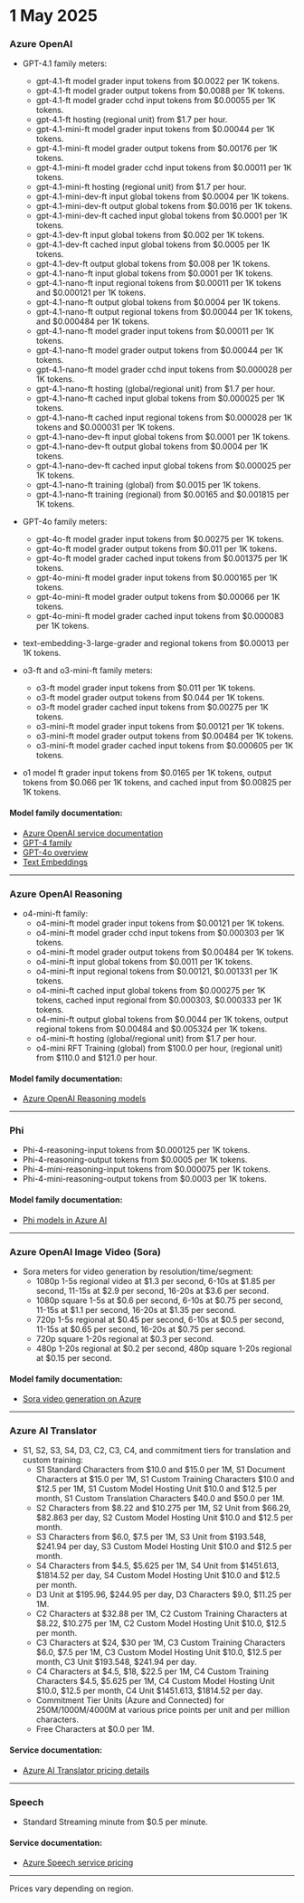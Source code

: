 # 1 May 2025

### Azure OpenAI

- GPT-4.1 family meters:
  - gpt-4.1-ft model grader input tokens from $0.0022 per 1K tokens.
  - gpt-4.1-ft model grader output tokens from $0.0088 per 1K tokens.
  - gpt-4.1-ft model grader cchd input tokens from $0.00055 per 1K tokens.
  - gpt-4.1-ft hosting (regional unit) from $1.7 per hour.
  - gpt-4.1-mini-ft model grader input tokens from $0.00044 per 1K tokens.
  - gpt-4.1-mini-ft model grader output tokens from $0.00176 per 1K tokens.
  - gpt-4.1-mini-ft model grader cchd input tokens from $0.00011 per 1K tokens.
  - gpt-4.1-mini-ft hosting (regional unit) from $1.7 per hour.
  - gpt-4.1-mini-dev-ft input global tokens from $0.0004 per 1K tokens.
  - gpt-4.1-mini-dev-ft output global tokens from $0.0016 per 1K tokens.
  - gpt-4.1-mini-dev-ft cached input global tokens from $0.0001 per 1K tokens.
  - gpt-4.1-dev-ft input global tokens from $0.002 per 1K tokens.
  - gpt-4.1-dev-ft cached input global tokens from $0.0005 per 1K tokens.
  - gpt-4.1-dev-ft output global tokens from $0.008 per 1K tokens.
  - gpt-4.1-nano-ft input global tokens from $0.0001 per 1K tokens.
  - gpt-4.1-nano-ft input regional tokens from $0.00011 per 1K tokens and $0.000121 per 1K tokens.
  - gpt-4.1-nano-ft output global tokens from $0.0004 per 1K tokens.
  - gpt-4.1-nano-ft output regional tokens from $0.00044 per 1K tokens, and $0.000484 per 1K tokens.
  - gpt-4.1-nano-ft model grader input tokens from $0.00011 per 1K tokens.
  - gpt-4.1-nano-ft model grader output tokens from $0.00044 per 1K tokens.
  - gpt-4.1-nano-ft model grader cchd input tokens from $0.000028 per 1K tokens.
  - gpt-4.1-nano-ft hosting (global/regional unit) from $1.7 per hour.
  - gpt-4.1-nano-ft cached input global tokens from $0.000025 per 1K tokens.
  - gpt-4.1-nano-ft cached input regional tokens from $0.000028 per 1K tokens and $0.000031 per 1K tokens.
  - gpt-4.1-nano-dev-ft input global tokens from $0.0001 per 1K tokens.
  - gpt-4.1-nano-dev-ft output global tokens from $0.0004 per 1K tokens.
  - gpt-4.1-nano-dev-ft cached input global tokens from $0.000025 per 1K tokens.
  - gpt-4.1-nano-ft training (global) from $0.0015 per 1K tokens.
  - gpt-4.1-nano-ft training (regional) from $0.00165 and $0.001815 per 1K tokens.

- GPT-4o family meters:
  - gpt-4o-ft model grader input tokens from $0.00275 per 1K tokens.
  - gpt-4o-ft model grader output tokens from $0.011 per 1K tokens.
  - gpt-4o-ft model grader cached input tokens from $0.001375 per 1K tokens.
  - gpt-4o-mini-ft model grader input tokens from $0.000165 per 1K tokens.
  - gpt-4o-mini-ft model grader output tokens from $0.00066 per 1K tokens.
  - gpt-4o-mini-ft model grader cached input tokens from $0.000083 per 1K tokens.

- text-embedding-3-large-grader and regional tokens from $0.00013 per 1K tokens.

- o3-ft and o3-mini-ft family meters:
  - o3-ft model grader input tokens from $0.011 per 1K tokens.
  - o3-ft model grader output tokens from $0.044 per 1K tokens.
  - o3-ft model grader cached input tokens from $0.00275 per 1K tokens.
  - o3-mini-ft model grader input tokens from $0.00121 per 1K tokens.
  - o3-mini-ft model grader output tokens from $0.00484 per 1K tokens.
  - o3-mini-ft model grader cached input tokens from $0.000605 per 1K tokens.

- o1 model ft grader input tokens from $0.0165 per 1K tokens, output tokens from $0.066 per 1K tokens, and cached input from $0.00825 per 1K tokens.

#### Model family documentation:
- [Azure OpenAI service documentation](https://learn.microsoft.com/en-us/azure/ai-services/openai/)
- [GPT-4 family](https://learn.microsoft.com/en-us/azure/ai-services/openai/concepts/models#gpt-4)
- [GPT-4o overview](https://learn.microsoft.com/en-us/azure/ai-services/openai/concepts/models#gpt-4o)
- [Text Embeddings](https://learn.microsoft.com/en-us/azure/ai-services/openai/concepts/embeddings)

---

### Azure OpenAI Reasoning

- o4-mini-ft family:
  - o4-mini-ft model grader input tokens from $0.00121 per 1K tokens.
  - o4-mini-ft model grader cchd input tokens from $0.000303 per 1K tokens.
  - o4-mini-ft model grader output tokens from $0.00484 per 1K tokens.
  - o4-mini-ft input global tokens from $0.0011 per 1K tokens.
  - o4-mini-ft input regional tokens from $0.00121, $0.001331 per 1K tokens.
  - o4-mini-ft cached input global tokens from $0.000275 per 1K tokens, cached input regional from $0.000303, $0.000333 per 1K tokens.
  - o4-mini-ft output global tokens from $0.0044 per 1K tokens, output regional tokens from $0.00484 and $0.005324 per 1K tokens.
  - o4-mini-ft hosting (global/regional unit) from $1.7 per hour.
  - o4-mini RFT Training (global) from $100.0 per hour, (regional unit) from $110.0 and $121.0 per hour.

#### Model family documentation:
- [Azure OpenAI Reasoning models](https://learn.microsoft.com/en-us/azure/ai-services/openai/how-to/reasoning)

---

### Phi

- Phi-4-reasoning-input tokens from $0.000125 per 1K tokens.
- Phi-4-reasoning-output tokens from $0.0005 per 1K tokens.
- Phi-4-mini-reasoning-input tokens from $0.000075 per 1K tokens.
- Phi-4-mini-reasoning-output tokens from $0.0003 per 1K tokens.

#### Model family documentation:
- [Phi models in Azure AI](https://learn.microsoft.com/en-us/azure/ai-services/openai/concepts/models#phi)

---

### Azure OpenAI Image Video (Sora)

- Sora meters for video generation by resolution/time/segment:
  - 1080p 1-5s regional video at $1.3 per second, 6-10s at $1.85 per second, 11-15s at $2.9 per second, 16-20s at $3.6 per second.
  - 1080p square 1-5s at $0.6 per second, 6-10s at $0.75 per second, 11-15s at $1.1 per second, 16-20s at $1.35 per second.
  - 720p 1-5s regional at $0.45 per second, 6-10s at $0.5 per second, 11-15s at $0.65 per second, 16-20s at $0.75 per second.
  - 720p square 1-20s regional at $0.3 per second.
  - 480p 1-20s regional at $0.2 per second, 480p square 1-20s regional at $0.15 per second.

#### Model family documentation:
- [Sora video generation on Azure](https://learn.microsoft.com/en-us/azure/ai-services/openai/concepts/models#sora)

---

### Azure AI Translator

- S1, S2, S3, S4, D3, C2, C3, C4, and commitment tiers for translation and custom training:
  - S1 Standard Characters from $10.0 and $15.0 per 1M, S1 Document Characters at $15.0 per 1M, S1 Custom Training Characters $10.0 and $12.5 per 1M, S1 Custom Model Hosting Unit $10.0 and $12.5 per month, S1 Custom Translation Characters $40.0 and $50.0 per 1M.
  - S2 Characters from $8.22 and $10.275 per 1M, S2 Unit from $66.29, $82.863 per day, S2 Custom Model Hosting Unit $10.0 and $12.5 per month.
  - S3 Characters from $6.0, $7.5 per 1M, S3 Unit from $193.548, $241.94 per day, S3 Custom Model Hosting Unit $10.0 and $12.5 per month.
  - S4 Characters from $4.5, $5.625 per 1M, S4 Unit from $1451.613, $1814.52 per day, S4 Custom Model Hosting Unit $10.0 and $12.5 per month.
  - D3 Unit at $195.96, $244.95 per day, D3 Characters $9.0, $11.25 per 1M.
  - C2 Characters at $32.88 per 1M, C2 Custom Training Characters at $8.22, $10.275 per 1M, C2 Custom Model Hosting Unit $10.0, $12.5 per month.
  - C3 Characters at $24, $30 per 1M, C3 Custom Training Characters $6.0, $7.5 per 1M, C3 Custom Model Hosting Unit $10.0, $12.5 per month, C3 Unit $193.548, $241.94 per day.
  - C4 Characters at $4.5, $18, $22.5 per 1M, C4 Custom Training Characters $4.5, $5.625 per 1M, C4 Custom Model Hosting Unit $10.0, $12.5 per month, C4 Unit $1451.613, $1814.52 per day.
  - Commitment Tier Units (Azure and Connected) for 250M/1000M/4000M at various price points per unit and per million characters.
  - Free Characters at $0.0 per 1M.

#### Service documentation:
- [Azure AI Translator pricing details](https://learn.microsoft.com/en-us/azure/ai-services/translator/)

---

### Speech

- Standard Streaming minute from $0.5 per minute.

#### Service documentation:
- [Azure Speech service pricing](https://learn.microsoft.com/en-us/azure/ai-services/speech-service/)

---

Prices vary depending on region.